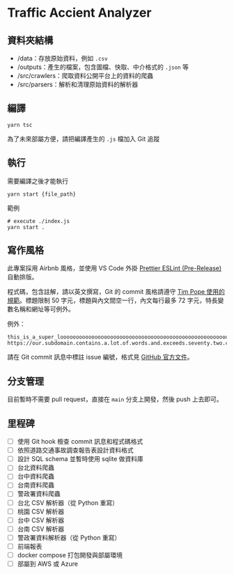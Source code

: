 # Traffic Accient Analyzer

## 資料夾結構

- /data：存放原始資料，例如 `.csv`
- /outputs：產生的檔案，包含圖檔、快取、中介格式的 `.json` 等
- /src/crawlers：爬取資料公開平台上的資料的爬蟲
- /src/parsers：解析和清理原始資料的解析器

## 編譯

```
yarn tsc
```

為了未來部屬方便，請把編譯產生的 `.js` 檔加入 Git 追蹤


## 執行

需要編譯之後才能執行

```
yarn start {file_path}
```

範例

```
# execute ./index.js
yarn start .
```
## 寫作風格

此專案採用 Airbnb 風格，並使用 VS Code 外掛 [Prettier ESLint (Pre-Release)](https://marketplace.visualstudio.com/items?itemName=rvest.vs-code-prettier-eslint) 自動排版。

程式碼，包含註解，請以英文撰寫，Git 的 commit 風格請遵守 [Tim Pope 使用的規範](https://tbaggery.com/2008/04/19/a-note-about-git-commit-messages.html)。標題限制 50 字元，標題與內文間空一行，內文每行最多 72 字元，特長變數名稱和網址等可例外。

例外：
```
this_is_a_super_looooooooooooooooooooooooooooooooooooooooooooooooooooooooong_variable
https://our.subdomain.contains.a.lot.of.words.and.exceeds.seventy.two.characters.fmra.org/
```

請在 Git commit 訊息中標註 issue 編號，格式見 [GitHub 官方文件](https://docs.github.com/en/get-started/writing-on-github/working-with-advanced-formatting/autolinked-references-and-urls#issues-and-pull-requests)。

## 分支管理

目前暫時不需要 pull request，直接在 `main` 分支上開發，然後 push 上去即可。

## 里程碑

- [ ] 使用 Git hook 檢查 commit 訊息和程式碼格式
- [ ] 依照道路交通事故調查報告表設計資料格式
- [ ] 設計 SQL schema 並暫時使用 sqlite 做資料庫
- [ ] 台北資料爬蟲
- [ ] 台中資料爬蟲
- [ ] 台南資料爬蟲
- [ ] 警政署資料爬蟲
- [ ] 台北 CSV 解析器（從 Python 重寫）
- [ ] 桃園 CSV 解析器
- [ ] 台中 CSV 解析器
- [ ] 台南 CSV 解析器
- [ ] 警政署資料解析器（從 Python 重寫）
- [ ] 前端報表
- [ ] docker compose 打包開發與部屬環境
- [ ] 部屬到 AWS 或 Azure
